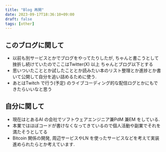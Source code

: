 ```yaml
---
title: "Blog 再開"
date: 2023-09-17T18:36:10+09:00
draft: false 
tags: [other]
---
```


## このブログに関して
* 以前も別サービスとかでブログをやってたりしたが, ちゃんと書こうとして挫折し続けていたのでここはTwitter(X) 以上 ちゃんとブログ以下とする
* 思いついたこととか試したこととか読みたい本のリスト整理とか進捗とか書いて公開して自分を追い詰めるために使う.
* あとはTwitch で行う(予定) のライブコーディング的な配信ログとかにもできたらいいなと思う


## 自分に関して
* 現在はとあるAI の会社でソフトウェアエンジニア兼PdM 兼EM をしている.
* 本業ではほぼコードが書けなくなってきているので個人活動や副業でそれを満たそうとしてる
* Bitcoin 関係の開発, 周辺サービスやLN を使ったサービスなどを考えて実装進められたらとか考えています.

